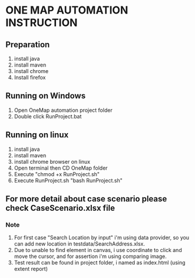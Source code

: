 # ONE MAP AUTOMATION INSTRUCTION
## Preparation
1. install java
2. install maven
3. install chrome 
4. Install firefox

## Running on Windows
1. Open OneMap automation project folder
2. Double click RunProject.bat

## Running on linux
1. install java 
2. install maven 
3. install chrome browser on linux
4. Open terminal then CD OneMap folder
5. Execute "chmod +x RunProject.sh"
6. Execute RunProject.sh "bash RunProject.sh"


## For more detail about case scenario please check CaseScenario.xlsx file

### Note
1. For first case "Search Location by input" i'm using data provider, so you can add new location in testdata/SearchAddress.xlsx.
2. Due to unable to find element in canvas, i use coordinate to click and move the cursor, and for assertion i'm using comparing image. 
3. Test result can be found in project folder, i named as index.html (using extent report)